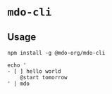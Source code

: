 # `mdo-cli`

## Usage

```
npm install -g @mdo-org/mdo-cli

echo '
- [ ] hello world
    @start tomorrow
' | mdo
```
